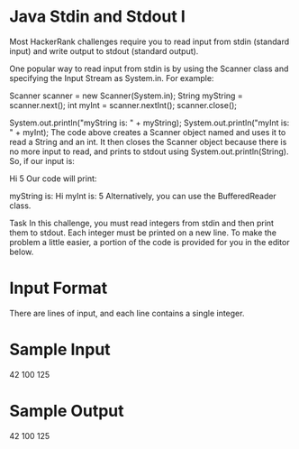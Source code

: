 # Java Stdin and Stdout I
Most HackerRank challenges require you to read input from stdin (standard input) and write output to stdout (standard output).

One popular way to read input from stdin is by using the Scanner class and specifying the Input Stream as System.in. For example:

Scanner scanner = new Scanner(System.in);
String myString = scanner.next();
int myInt = scanner.nextInt();
scanner.close();

System.out.println("myString is: " + myString);
System.out.println("myInt is: " + myInt);
The code above creates a Scanner object named  and uses it to read a String and an int. It then closes the Scanner object because there is no more input to read, and prints to stdout using System.out.println(String). So, if our input is:

Hi 5
Our code will print:

myString is: Hi
myInt is: 5
Alternatively, you can use the BufferedReader class.

Task
In this challenge, you must read  integers from stdin and then print them to stdout. Each integer must be printed on a new line. To make the problem a little easier, a portion of the code is provided for you in the editor below.

# Input Format

There are  lines of input, and each line contains a single integer.

# Sample Input

42
100
125

# Sample Output

42
100
125
